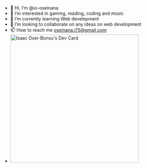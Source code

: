 - 👋 Hi, I’m @io-oseinana
- 👀 I’m interested in gaming, reading, coding and music
- 🌱 I’m currently learning Web develepment
- 💞️ I’m looking to collaborate on any ideas on web development
- 📫 How to reach me oseinana.i75@gmail.com
- <a href="https://app.daily.dev/OseiNana"><img src="https://github.com/io-oseinana/io-oseinana/devcard.svg" width="400" alt="Isaac Osei-Bonsu's Dev Card"/></a>


<!---
io-oseinana/io-oseinana is a ✨ special ✨ repository because its `README.md` (this file) appears on your GitHub profile.
You can click the Preview link to take a look at your changes.
--->
